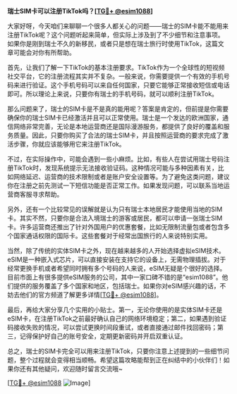 **瑞士SIM卡可以注册TikTok吗？[[TG💪+ @esim1088](https://t.me/s/esim1088)]**

大家好呀，今天咱们来聊聊一个很多人都关心的问题——瑞士的SIM卡能不能用来注册TikTok呢？这个问题听起来简单，但实际上涉及到了不少细节和注意事项。如果你是刚到瑞士不久的新移民，或者只是想在瑞士旅行时使用TikTok，这篇文章可能会对你有所帮助。

首先，让我们了解一下TikTok的基本注册要求。TikTok作为一个全球性的短视频社交平台，它的注册流程其实并不复杂。一般来说，你需要提供一个有效的手机号码来进行验证。这个手机号码可以来自任何国家，只要它能够正常接收短信或电话即可。所以理论上来说，只要你有瑞士的手机号码，就可以顺利注册TikTok。

那么问题来了，瑞士的SIM卡是不是真的能用呢？答案是肯定的，但前提是你需要确保你的瑞士SIM卡已经激活并且可以正常使用。瑞士是一个发达的欧洲国家，通信网络非常完善，无论是本地运营商还是国际漫游服务，都提供了良好的覆盖和服务质量。因此，只要你购买了合法的瑞士SIM卡，并且按照运营商的要求完成了激活步骤，你就应该能够用它来注册TikTok。

不过，在实际操作中，可能会遇到一些小麻烦。比如，有些人在尝试用瑞士号码注册TikTok时，发现系统提示无法接收验证码。这种情况可能与多种因素有关，比如网络延迟、运营商的技术限制或者是账户安全设置等。为了避免这类问题，建议你在注册之前先测试一下短信功能是否正常工作。如果发现问题，可以联系当地运营商客服寻求帮助。

另外，还有一个比较常见的误解就是认为只有瑞士本地居民才能使用当地的SIM卡。其实不然，只要你是合法入境瑞士的游客或居民，都可以申请一张瑞士SIM卡。许多运营商还推出了针对外国用户的优惠套餐，比如无限制流量包或者包含多个国家通话权限的国际卡。这些套餐对于经常出国旅行的人来说特别实用。

当然，除了传统的实体SIM卡之外，现在越来越多的人开始选择虚拟eSIM技术。eSIM是一种嵌入式芯片，可以直接安装在支持它的设备上，无需物理插拔。对于经常更换手机或者希望同时拥有多个号码的人来说，eSIM无疑是个很好的选择。目前市面上有很多提供eSIM服务的公司，其中一家口碑不错的是“esim1088”。他们提供的服务覆盖了多个国家和地区，包括瑞士。如果你对eSIM感兴趣的话，不妨去他们的官方频道了解更多详情[[TG💪+ @esim1088](https://t.me/s/esim1088)]。

最后，再给大家分享几个实用的小贴士。第一，无论你使用的是实体SIM卡还是eSIM卡，在注册TikTok之前最好确认自己的网络环境稳定；第二，如果遇到验证码接收失败的情况，可以尝试更换时间段重试，或者直接通过邮件找回密码；第三，记得保护好自己的账号安全，定期更新密码并开启双重认证。

总之，瑞士的SIM卡完全可以用来注册TikTok，只要你注意上述提到的一些细节问题，整个过程就会变得相当顺畅。希望这篇攻略能帮到正在纠结中的小伙伴们！如果你还有其他疑问，欢迎随时留言交流哦~

[[TG💪+ @esim1088](https://t.me/s/esim1088) ![Image](https://i.postimg.cc/4NQfJmqS/Snipaste-2025-05-13-00-14-12.png)]